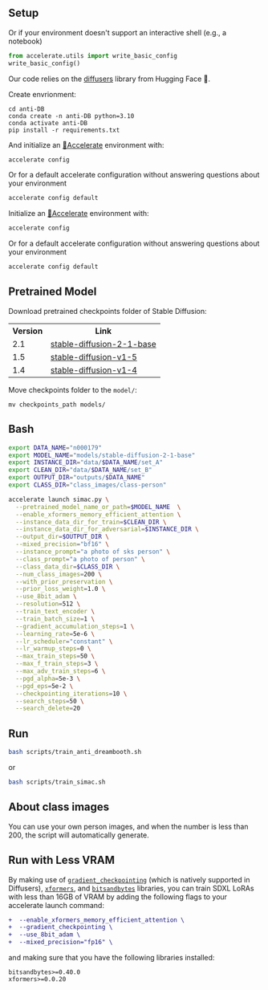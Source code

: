 ## Setup
Or if your environment doesn't support an interactive shell (e.g., a notebook)

```python
from accelerate.utils import write_basic_config
write_basic_config()
```
Our code relies on the [diffusers](https://github.com/huggingface/diffusers) library from Hugging Face 🤗.

Create envrionment:
```shell
cd anti-DB
conda create -n anti-DB python=3.10 
conda activate anti-DB  
pip install -r requirements.txt  
```
And initialize an [🤗Accelerate](https://github.com/huggingface/accelerate/) environment with:

```bash
accelerate config
```

Or for a default accelerate configuration without answering questions about your environment

```bash
accelerate config default
```
Initialize an [🤗Accelerate](https://github.com/huggingface/accelerate/) environment with:

```bash
accelerate config
```

Or for a default accelerate configuration without answering questions about your environment

```bash
accelerate config default
```

## Pretrained Model
Download pretrained checkpoints folder of Stable Diffusion:
<table style="width:100%">
  <tr>
    <th>Version</th>
    <th>Link</th>
  </tr>
  <tr>
    <td>2.1</td>
    <td><a href="https://huggingface.co/stabilityai/stable-diffusion-2-1-base">stable-diffusion-2-1-base</a></td>
  </tr>
  <tr>
    <td>1.5</td>
    <td><a href="https://huggingface.co/runwayml/stable-diffusion-v1-5">stable-diffusion-v1-5</a></td>
  </tr>
  <tr>
    <td>1.4</td>
    <td><a href="https://huggingface.co/CompVis/stable-diffusion-v1-4">stable-diffusion-v1-4</a></td>
  </tr>
</table>

Move checkpoints folder to the `model/`:
```shell
mv checkpoints_path models/
```

## Bash
```bash
export DATA_NAME="n000179"
export MODEL_NAME="models/stable-diffusion-2-1-base"
export INSTANCE_DIR="data/$DATA_NAME/set_A"
export CLEAN_DIR="data/$DATA_NAME/set_B"
export OUTPUT_DIR="outputs/$DATA_NAME"
export CLASS_DIR="class_images/class-person"

accelerate launch simac.py \
  --pretrained_model_name_or_path=$MODEL_NAME  \
  --enable_xformers_memory_efficient_attention \
  --instance_data_dir_for_train=$CLEAN_DIR \
  --instance_data_dir_for_adversarial=$INSTANCE_DIR \
  --output_dir=$OUTPUT_DIR \
  --mixed_precision="bf16" \
  --instance_prompt="a photo of sks person" \
  --class_prompt="a photo of person" \
  --class_data_dir=$CLASS_DIR \
  --num_class_images=200 \
  --with_prior_preservation \
  --prior_loss_weight=1.0 \
  --use_8bit_adam \
  --resolution=512 \
  --train_text_encoder \
  --train_batch_size=1 \
  --gradient_accumulation_steps=1 \
  --learning_rate=5e-6 \
  --lr_scheduler="constant" \
  --lr_warmup_steps=0 \
  --max_train_steps=50 \
  --max_f_train_steps=3 \
  --max_adv_train_steps=6 \
  --pgd_alpha=5e-3 \
  --pgd_eps=5e-2 \
  --checkpointing_iterations=10 \
  --search_steps=50 \
  --search_delete=20
```

## Run
```bash
bash scripts/train_anti_dreambooth.sh
```
or
```bash
bash scripts/train_simac.sh
```

## About class images
You can use your own person images, and when the number is less than 200, the script will automatically generate.

## Run with Less VRAM

By making use of [`gradient_checkpointing`](https://pytorch.org/docs/stable/checkpoint.html) (which is natively supported in Diffusers), [`xformers`](https://github.com/facebookresearch/xformers), and [`bitsandbytes`](https://github.com/TimDettmers/bitsandbytes) libraries, you can train SDXL LoRAs with less than 16GB of VRAM by adding the following flags to your accelerate launch command:

```diff
+  --enable_xformers_memory_efficient_attention \
+  --gradient_checkpointing \
+  --use_8bit_adam \
+  --mixed_precision="fp16" \
```

and making sure that you have the following libraries installed:

```
bitsandbytes>=0.40.0
xformers>=0.0.20
```
